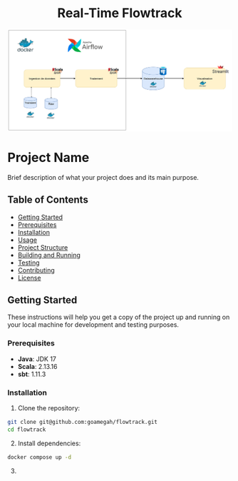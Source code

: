 <h1 align="center">Real-Time Flowtrack </h1>



![Reference Architecture](./assets/arch.png)
# Project Name

Brief description of what your project does and its main purpose.

## Table of Contents

- [Getting Started](#getting-started)
- [Prerequisites](#prerequisites)
- [Installation](#installation)
- [Usage](#usage)
- [Project Structure](#project-structure)
- [Building and Running](#building-and-running)
- [Testing](#testing)
- [Contributing](#contributing)
- [License](#license)

## Getting Started

These instructions will help you get a copy of the project up and running on your local machine for development and testing purposes.

### Prerequisites

- **Java**: JDK 17
- **Scala**: 2.13.16
- **sbt**: 1.11.3

### Installation

1. Clone the repository:
```bash
git clone git@github.com:goamegah/flowtrack.git
cd flowtrack
```

2. Install dependencies:
```bash
docker compose up -d
```

3. 
